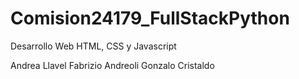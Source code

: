 # Comision24179_FullStackPython
Desarrollo Web HTML, CSS y Javascript

Andrea Llavel
Fabrizio Andreoli
Gonzalo Cristaldo